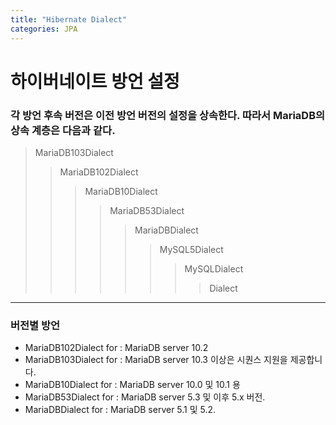 ```yaml
---
title: "Hibernate Dialect"
categories: JPA
---
```


하이버네이트 방언 설정
===================

### 각 방언 후속 버전은 이전 방언 버전의 설정을 상속한다. 따라서 MariaDB의 상속 계층은 다음과 같다.

> MariaDB103Dialect 
>   > MariaDB102Dialect 
>   >   > MariaDB10Dialect 
>   >   >   > MariaDB53Dialect 
>   >   >   >   >MariaDBDialect 
>   >   >   >   >   >MySQL5Dialect 
>   >   >   >   >   >   >MySQLDialect 
>   >   >   >   >   >   >   >Dialect

***
### 버전별 방언
* MariaDB102Dialect for   : MariaDB server 10.2
* MariaDB103Dialect for   : MariaDB server 10.3 이상은 시퀀스 지원을 제공합니다.
* MariaDB10Dialect for    : MariaDB server 10.0 및 10.1 용 
* MariaDB53Dialect for    : MariaDB server 5.3 및 이후 5.x 버전.
* MariaDBDialect for      : MariaDB server 5.1 및 5.2.

